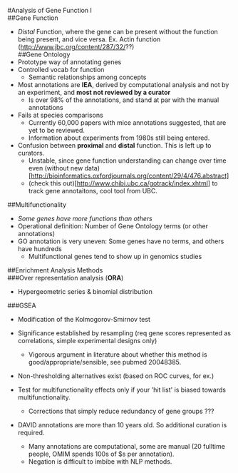 #Analysis of Gene Function I  
##Gene Function  
- *Distal* Function, where the gene can be present without the function being present, and vice versa. Ex. Actin function (http://www.jbc.org/content/287/32/??)   
##Gene Ontology  
- Prototype way of annotating genes  
- Controlled vocab for function  
	- Semantic relationships among concepts  
- Most annotations are **IEA**, derived by computational analysis and not by an experiment, and **most not reviewed by a curator**   
	- Is over 98% of the annotations, and stand at par with the manual annotations  
- Fails at species comparisons
	- Currently 60,000 papers with mice annotations suggested, that are yet to be reviewed.  
	- Information about experiments from 1980s still being entered.  
- Confusion between **proximal** and **distal** function. This is left up to curators.  
	- Unstable, since gene function understanding can change over time even (without new data) [http://bioinformatics.oxfordjournals.org/content/29/4/476.abstract]  
	- (check this out)[http://www.chibi.ubc.ca/gotrack/index.xhtml] to track gene annotaitons, cool tool from UBC.  

##Multifunctionality  
- *Some genes have more functions than others*   
- Operational definition: Number of Gene Ontology terms (or other annotations)  
- GO annotation is very uneven: Some genes have no terms, and others have hundreds  
	- Multifunctional genes tend to show up in genomics studies  

##Enrichment Analysis Methods  
###Over representation analysis (**ORA**)  
- Hypergeometric series & binomial distribution  

###GSEA
- Modification of the Kolmogorov-Smirnov test  
- Significance established by resampling (req gene scores represented as correlations, simple experimental designs only)  
	- Vigorous argument in literature about whether this method is good/appropriate/sensible, see pubmed 20048385.  
- Non-thresholding alternatives exist (based on ROC curves, for ex.)  

- Test for multifunctionality effects only if your 'hit list' is biased towards multifunctionality.  
	- Corrections that simply reduce redundancy of gene groups ???  

- DAVID annotations are more than 10 years old. So additional curation is required.  
	- Many annotations are computational, some are manual (20 fulltime people, OMIM spends 100s of $s per annotation).  
	- Negation is difficult to imbibe with NLP methods.  


